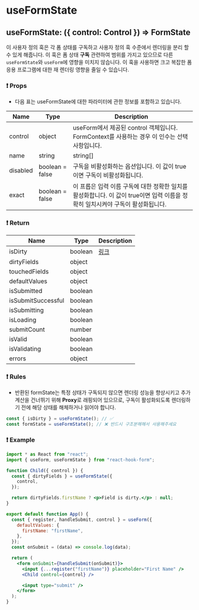 # useFormState

## **useFormState: ({ control: Control }) => FormState**

이 사용자 정의 훅은 각 폼 상태를 구독하고 사용자 정의 훅 수준에서 렌더링을 분리 할 수 있게 해줍니다. 이 훅은 폼 상태 **구독** 관련하여 범위를 가지고 있으므로 다른 `useFormState`와 `useForm`에 영향을 미치지 않습니다. 이 훅을 사용하면 크고 복잡한 폼 응용 프로그램에 대한 재 렌더링 영향을 줄일 수 있습니다.

### ❗ Props

- 다음 표는 useFormState에 대한 파라미터에 관한 정보를 포함하고 있습니다.

| Name | Type | Description |
| --- | --- | --- |
| control | object | useForm에서 제공된 control 객체입니다. FormContext를 사용하는 경우 이 인수는 선택 사항입니다. |
| name | string | string[] | 하나의 입력 이름, 여러 개의 입력 이름 배열 또는 모든 입력의 formState 업데이트를 구독하기 위한 이름을 제공합니다. |
| disabled | boolean = false | 구독을 비활성화하는 옵션입니다. 이 값이 true이면 구독이 비활성화됩니다. |
| exact | boolean = false | 이 프롭은 입력 이름 구독에 대한 정확한 일치를 활성화합니다. 이 값이 true이면 입력 이름을 정확히 일치시켜야 구독이 활성화됩니다. |

### ❗ **Return**

| Name               | Type    | Description |
| ------------------ | ------- | ----------- |
| isDirty            | boolean | [링크](https://github.com/pleasemrlostman/react-hook-form-docs-kr/blob/main/useFormState/Return/isDirty-description.MD)|
| dirtyFields        | object  |             |
| touchedFields      | object  |             |
| defaultValues      | object  |             |
| isSubmitted        | boolean |             |
| isSubmitSuccessful | boolean |             |
| isSubmitting       | boolean |             |
| isLoading          | boolean |             |
| submitCount        | number  |             |
| isValid            | boolean |             |
| isValidating       | boolean |             |
| errors             | object  |             |

### ❗ Rules

- 반환된 formState는 특정 상태가 구독되지 않으면 렌더링 성능을 향상시키고 추가 계산을 건너뛰기 위해 **Proxy**로 래핑되어 있으므로, 구독이 활성화되도록 렌더링하기 전에 해당 상태를 해체하거나 읽어야 합니다.

```jsx
const { isDirty } = useFormState(); // ✅
const formState = useFormState(); // ❌ 반드시 구조분해해서 사용해주세요
```

### ❗ Example

```jsx
import * as React from "react";
import { useForm, useFormState } from "react-hook-form";

function Child({ control }) {
  const { dirtyFields } = useFormState({
    control,
  });

  return dirtyFields.firstName ? <p>Field is dirty.</p> : null;
}

export default function App() {
  const { register, handleSubmit, control } = useForm({
    defaultValues: {
      firstName: "firstName",
    },
  });
  const onSubmit = (data) => console.log(data);

  return (
    <form onSubmit={handleSubmit(onSubmit)}>
      <input {...register("firstName")} placeholder="First Name" />
      <Child control={control} />

      <input type="submit" />
    </form>
  );
}
```
